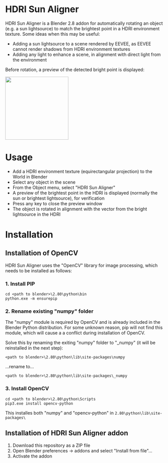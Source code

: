 # HDRI Sun Aligner
HDRI Sun Aligner is a Blender 2.8 addon for automatically rotating an object (e.g. a sun lightsource) to match the brightest point in a HDRI environment texture. Some ideas when this may be useful:
- Adding a sun lightsource to a scene rendered by EEVEE, as EEVEE cannot render shadows from HDRI environment textures
- Adding any light to enhance a scene, in alignment with direct light from the environment

Before rotation, a preview of the detected bright point is displayed:

<a href="url"><img src="https://i.imgur.com/yRJGJD0.jpg" height="200"  align="center" ></a>

# Usage
- Add a HDRI environment texture (equirectangular projection) to the World in Blender
- Select any object in the scene
- From the Object menu, select "HDRI Sun Aligner"
- A preview of the brightest point in the HDRI is displayed (normally the sun or brightest lightsource), for verification
- Press any key to close the preview window
- The object is rotated in alignment with the vector from the bright lightsource in the HDRI

# Installation
## Installation of OpenCV
HDRI Sun Aligner uses the "OpenCV" library for image processing, which needs to be installed as follows:
### 1. Install PIP
```
cd <path to blender>\2.80\python\bin
python.exe -m ensurepip
```
### 2. Rename existing "numpy" folder
The "numpy" module is required by OpenCV and is already included in the Blender Python distribution. For some unknown reason, pip will not find this module, which will cause a a conflict during installation of OpenCV.

Solve this by renaming the exiting "numpy" folder to "_numpy" (it will be reinstalled in the next step):

`<path to blender>\2.80\python\lib\site-packages\numpy`

...rename to...

`<path to blender>\2.80\python\lib\site-packages\_numpy`

### 3. Install OpenCV
```
cd <path to blender>\2.80\python\Scripts
pip3.exe install opencv-python
```
This installes both "numpy" and "opencv-python" in `2.80\python\lib\site-packages\`

## Installation of HDRI Sun Aligner addon
1. Download this repository as a ZIP file
2. Open Blender preferences -> addons and select "Install from file"...
3. Activate the addon
